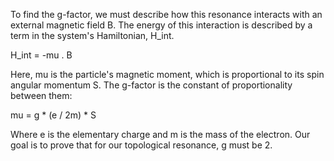 To find the g-factor, we must describe how this resonance interacts with an external magnetic field B. The energy of this interaction is described by a term in the system's Hamiltonian, H_int.

H_int = -mu . B

Here, mu is the particle's magnetic moment, which is proportional to its spin angular momentum S. The g-factor is the constant of proportionality between them:

mu = g * (e / 2m) * S

Where e is the elementary charge and m is the mass of the electron. Our goal is to prove that for our topological resonance, g must be 2.